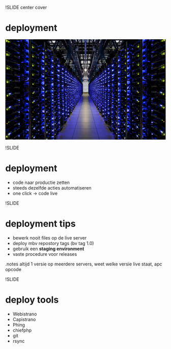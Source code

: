 !SLIDE center cover
# deployment
![background](../img/background-deployments.jpg)

!SLIDE
# deployment
* code naar productie zetten
* steeds dezelfde acties automatiseren
* one click -> code live

!SLIDE
# deployment tips
* bewerk nooit files op de live server
* deploy mbv repostory tags (bv tag 1.0)
* gebruik een __staging environment__
* vaste procedure voor releases

.notes altijd 1 versie op meerdere servers, weet welke versie live staat, apc opcode

!SLIDE
# deploy tools
* Webistrano
* Capistrano
* Phing
* chiefphp
* git
* rsync